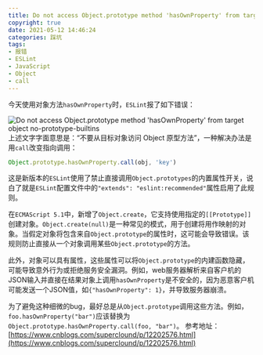 ```yaml
---
title: Do not access Object.prototype method 'hasOwnProperty' from target object no-prototype-builtins
copyright: true
date: 2021-05-12 14:46:24
categories: 踩坑
tags: 
- 报错
- ESLint
- JavaScript
- Object
- call
---
```

今天使用对象方法`hasOwnProperty`时，`ESLint`报了如下错误：

<!-- more -->

![Do not access Object.prototype method 'hasOwnProperty' from target object no-prototype-builtins](https://upload-images.jianshu.io/upload_images/13924215-1b16b0a638143e6c.png?imageMogr2/auto-orient/strip%7CimageView2/2/w/1240)
上述文字字面意思是：“不要从目标对象访问 Object 原型方法”，一种解决办法是用`call`改变指向调用：
```js
Object.prototype.hasOwnProperty.call(obj, 'key')
```

这是新版本的`ESLint`使用了禁止直接调用`Object.prototypes`的内置属性开关，说白了就是`ESLint`配置文件中的`"extends": "eslint:recommended"`属性启用了此规则。

在`ECMAScript 5.1`中，新增了`Object.create`，它支持使用指定的`[[Prototype]]`创建对象。`Object.create(null)`是一种常见的模式，用于创建将用作映射的对象。当假定对象将包含来自`Object.prototype`的属性时，这可能会导致错误。该规则防止直接从一个对象调用某些`Object.prototype`的方法。

此外，对象可以具有属性，这些属性可以将`Object.prototype`的内建函数隐藏，可能导致意外行为或拒绝服务安全漏洞。例如，web服务器解析来自客户机的JSON输入并直接在结果对象上调用`hasOwnProperty`是不安全的，因为恶意客户机可能发送一个JSON值，如`{"hasOwnProperty": 1}`，并导致服务器崩溃。

为了避免这种细微的bug，最好总是从`Object.prototype`调用这些方法。例如，`foo.hasOwnProperty("bar")`应该替换为`Object.prototype.hasOwnProperty.call(foo, "bar")`。
参考地址：[https://www.cnblogs.com/superclound/p/12202576.html](https://www.cnblogs.com/superclound/p/12202576.html)
